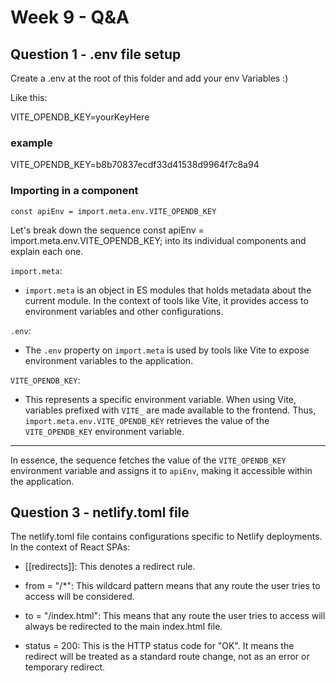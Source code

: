# Week 9 - Q&A

## Question 1 - .env file setup

Create a .env at the root of this folder and add your env Variables :)

Like this:

VITE_OPENDB_KEY=yourKeyHere

### example

VITE_OPENDB_KEY=b8b70837ecdf33d41538d9964f7c8a94

### Importing in a component

`const apiEnv = import.meta.env.VITE_OPENDB_KEY`

Let's break down the sequence const apiEnv = import.meta.env.VITE_OPENDB_KEY; into its individual components and explain each one.

`import.meta`:

- `import.meta` is an object in ES modules that holds metadata about the current module. In the context of tools like Vite, it provides access to environment variables and other configurations.

`.env`:

- The `.env` property on `import.meta` is used by tools like Vite to expose environment variables to the application.

`VITE_OPENDB_KEY`:

- This represents a specific environment variable. When using Vite, variables prefixed with `VITE_` are made available to the frontend. Thus, `import.meta.env.VITE_OPENDB_KEY` retrieves the value of the `VITE_OPENDB_KEY` environment variable.

---

In essence, the sequence fetches the value of the `VITE_OPENDB_KEY` environment variable and assigns it to `apiEnv`, making it accessible within the application.

## Question 3 - netlify.toml file

The netlify.toml file contains configurations specific to Netlify deployments. In the context of React SPAs:

- [[redirects]]: This denotes a redirect rule.

- from = "/\*": This wildcard pattern means that any route the user tries to access will be considered.

- to = "/index.html": This means that any route the user tries to access will always be redirected to the main index.html file.

- status = 200: This is the HTTP status code for "OK". It means the redirect will be treated as a standard route change, not as an error or temporary redirect.
